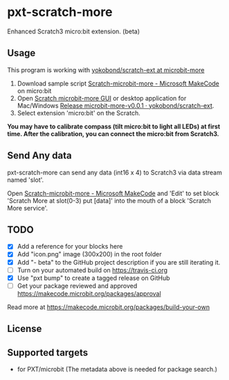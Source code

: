 # pxt-scratch-more

Enhanced Scratch3 micro:bit extension. (beta)
 
## Usage

This program is working with [yokobond/scratch-ext at microbit-more](https://github.com/yokobond/scratch-ext/tree/microbit-more)

1. Download sample script [Scratch-microbit-more - Microsoft MakeCode](https://makecode.microbit.org/_e4tW2qeoYTew) on micro:bit
2. Open [Scratch microbit-more GUI](https://yokobond.github.io/scratch-ext/microbit-more/) or desktop application for Mac/Windows [Release microbit-more-v0.0.1 · yokobond/scratch-ext](https://github.com/yokobond/scratch-ext/releases/tag/microbit-more-v0.0.1). 
3. Select extension 'micro:bit' on the Scratch.

**You may have to calibrate compass (tilt micro:bit to light all LEDs) at first time. After the calibration, you can connect the micro:bit from Scratch3.**

## Send Any data

pxt-scratch-more can send any data (int16 x 4) to Scratch3 via data stream named 'slot'. 

Open  [Scratch-microbit-more - Microsoft MakeCode](https://makecode.microbit.org/_5PbJm5EFCUAq) and 'Edit' to set block 'Scratch More at slot(0-3) put [data]' into the mouth of a block 'Scratch More service'.



## TODO

- [x] Add a reference for your blocks here
- [x] Add "icon.png" image (300x200) in the root folder
- [x] Add "- beta" to the GitHub project description if you are still iterating it.
- [ ] Turn on your automated build on https://travis-ci.org
- [x] Use "pxt bump" to create a tagged release on GitHub
- [ ] Get your package reviewed and approved https://makecode.microbit.org/packages/approval

Read more at https://makecode.microbit.org/packages/build-your-own

## License



## Supported targets

* for PXT/microbit
(The metadata above is needed for package search.)

